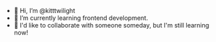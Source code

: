 - 👋 Hi, I’m @kitttwilight
- 🌱 I’m currently learning frontend development.
- 💞️ I'd like to collaborate with someone someday, but I'm still learning now!
<!---
kitttwilight/kitttwilight is a ✨ special ✨ repository because its `README.md` (this file) appears on your GitHub profile.
You can click the Preview link to take a look at your changes.
--->

